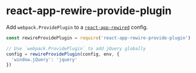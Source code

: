 # react-app-rewire-provide-plugin

Add `webpack.ProvidePlugin` to a [`react-app-rewired`](https://github.com/timarney/react-app-rewired) config.

```js
const rewireProvidePlugin = require('react-app-rewire-provide-plugin')

// Use `webpack.ProvidePlugin` to add jQuery globally
config = rewireProvidePlugin(config, env, {
  'window.jQuery': 'jquery'
})
```
